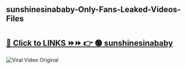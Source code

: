
 ## sunshinesinababy-Only-Fans-Leaked-Videos-Files

# <h2><a href="https://mediaupload.pro?sunshinesinababy">🔗 Click to LINKS ⏩⏩ 👉 🟢 sunshinesinababy </a></h2>

<a href="https://mediaupload.pro?sunshinesinababy" rel="nofollow" data-target="animated-image.originalLink"><img src="https://i.ibb.co.com/xMMVF88/686577567.gif" alt="Viral Video Original" style="max-width: 100%; display: inline-block;" data-target="animated-image.originalImage"></a>